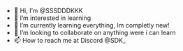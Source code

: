 - 👋 Hi, I’m @SSSDDDKKK
- 👀 I’m interested in learning
- 🌱 I’m currently learning everything, Im completly new!
- 💞️ I’m looking to collaborate on anything were i can learn
- 📫 How to reach me at Discord @SDK_ 

<!---
SSSDDDKKK/SSSDDDKKK is a ✨ special ✨ repository because its `README.md` (this file) appears on your GitHub profile.
You can click the Preview link to take a look at your changes.
--->
